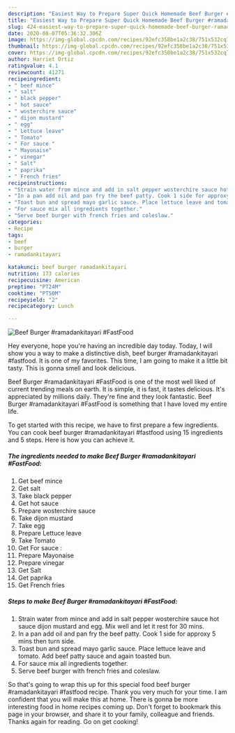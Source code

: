 ```yaml
---
description: "Easiest Way to Prepare Super Quick Homemade Beef Burger #ramadankitayari #FastFood"
title: "Easiest Way to Prepare Super Quick Homemade Beef Burger #ramadankitayari #FastFood"
slug: 424-easiest-way-to-prepare-super-quick-homemade-beef-burger-ramadankitayari-fastfood
date: 2020-08-07T05:36:32.306Z
image: https://img-global.cpcdn.com/recipes/92efc358be1a2c38/751x532cq70/beef-burger-ramadankitayari-fastfood-recipe-main-photo.jpg
thumbnail: https://img-global.cpcdn.com/recipes/92efc358be1a2c38/751x532cq70/beef-burger-ramadankitayari-fastfood-recipe-main-photo.jpg
cover: https://img-global.cpcdn.com/recipes/92efc358be1a2c38/751x532cq70/beef-burger-ramadankitayari-fastfood-recipe-main-photo.jpg
author: Harriet Ortiz
ratingvalue: 4.1
reviewcount: 41271
recipeingredient:
- " beef mince"
- " salt"
- " black pepper"
- " hot sauce"
- " wosterchire sauce"
- " dijon mustard"
- " egg"
- " Lettuce leave"
- " Tomato"
- " For sauce "
- " Mayonaise"
- " vinegar"
- " Salt"
- " paprika"
- " French fries"
recipeinstructions:
- "Strain water from mince and add in salt pepper wosterchire sauce hot sauce dijon mustard and egg. Mix well and let it rest for 30 mins."
- "In a pan add oil and pan fry the beef patty. Cook 1 side for approxy 5 mins then turn side."
- "Toast bun and spread mayo garlic sauce. Place lettuce leave and tomato. Add beef patty sauce and again toasted bun."
- "For sauce mix all ingredients together."
- "Serve beef burger with french fries and coleslaw."
categories:
- Recipe
tags:
- beef
- burger
- ramadankitayari

katakunci: beef burger ramadankitayari 
nutrition: 173 calories
recipecuisine: American
preptime: "PT24M"
cooktime: "PT50M"
recipeyield: "2"
recipecategory: Lunch

---
```



![Beef Burger #ramadankitayari #FastFood](https://img-global.cpcdn.com/recipes/92efc358be1a2c38/751x532cq70/beef-burger-ramadankitayari-fastfood-recipe-main-photo.jpg)

Hey everyone, hope you're having an incredible day today. Today, I will show you a way to make a distinctive dish, beef burger #ramadankitayari #fastfood. It is one of my favorites. This time, I am going to make it a little bit tasty. This is gonna smell and look delicious.



Beef Burger #ramadankitayari #FastFood is one of the most well liked of current trending meals on earth. It is simple, it is fast, it tastes delicious. It's appreciated by millions daily. They're fine and they look fantastic. Beef Burger #ramadankitayari #FastFood is something that I have loved my entire life.


To get started with this recipe, we have to first prepare a few ingredients. You can cook beef burger #ramadankitayari #fastfood using 15 ingredients and 5 steps. Here is how you can achieve it.

<!--inarticleads1-->

##### The ingredients needed to make Beef Burger #ramadankitayari #FastFood:

1. Get  beef mince
1. Get  salt
1. Take  black pepper
1. Get  hot sauce
1. Prepare  wosterchire sauce
1. Take  dijon mustard
1. Take  egg
1. Prepare  Lettuce leave
1. Take  Tomato
1. Get  For sauce :
1. Prepare  Mayonaise
1. Prepare  vinegar
1. Get  Salt
1. Get  paprika
1. Get  French fries




<!--inarticleads2-->

##### Steps to make Beef Burger #ramadankitayari #FastFood:

1. Strain water from mince and add in salt pepper wosterchire sauce hot sauce dijon mustard and egg. Mix well and let it rest for 30 mins.
1. In a pan add oil and pan fry the beef patty. Cook 1 side for approxy 5 mins then turn side.
1. Toast bun and spread mayo garlic sauce. Place lettuce leave and tomato. Add beef patty sauce and again toasted bun.
1. For sauce mix all ingredients together.
1. Serve beef burger with french fries and coleslaw.




So that's going to wrap this up for this special food beef burger #ramadankitayari #fastfood recipe. Thank you very much for your time. I am confident that you will make this at home. There is gonna be more interesting food in home recipes coming up. Don't forget to bookmark this page in your browser, and share it to your family, colleague and friends. Thanks again for reading. Go on get cooking!
